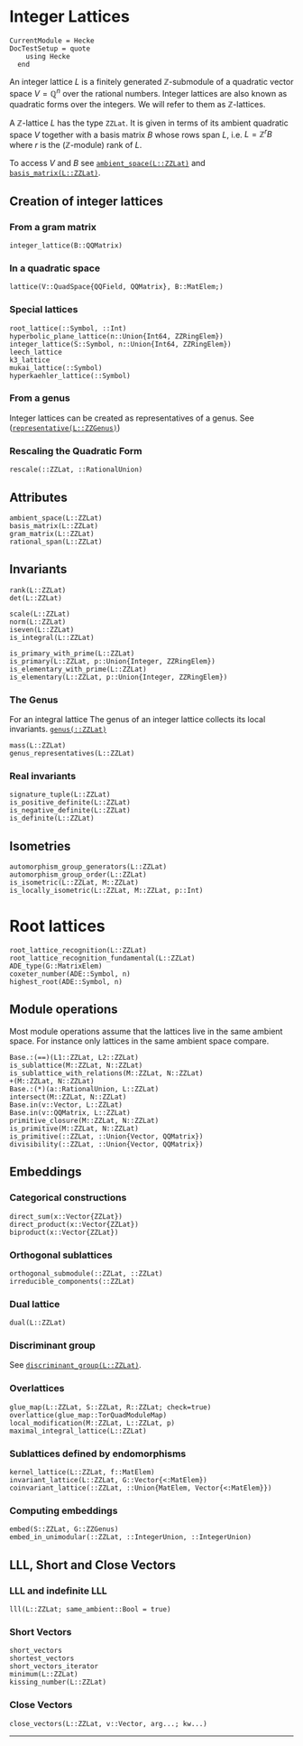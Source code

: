 # Integer Lattices
```@meta
CurrentModule = Hecke
DocTestSetup = quote
    using Hecke
  end
```
An integer lattice $L$ is a finitely generated $\mathbb{Z}$-submodule of a quadratic
vector space $V = \mathbb{Q}^n$ over the rational numbers.
Integer lattices are also known as quadratic forms over the integers.
We will refer to them as $\mathbb{Z}$-lattices.

A $\mathbb{Z}$-lattice $L$ has the type `ZZLat`. It is given in terms of
its ambient quadratic space $V$ together with a basis matrix $B$ whose rows span $L$,
i.e. $L = \mathbb{Z}^r B$ where $r$ is the ($\mathbb{Z}$-module) rank of $L$.

To access $V$ and $B$ see [`ambient_space(L::ZZLat)`](@ref) and [`basis_matrix(L::ZZLat)`](@ref).


## Creation of integer lattices

### From a gram matrix

```@docs; canonical=false
integer_lattice(B::QQMatrix)
```

### In a quadratic space

```@docs; canonical=false
lattice(V::QuadSpace{QQField, QQMatrix}, B::MatElem;)
```

### Special lattices

```@docs; canonical=false
root_lattice(::Symbol, ::Int)
hyperbolic_plane_lattice(n::Union{Int64, ZZRingElem})
integer_lattice(S::Symbol, n::Union{Int64, ZZRingElem})
leech_lattice
k3_lattice
mukai_lattice(::Symbol)
hyperkaehler_lattice(::Symbol)
```

### From a genus
Integer lattices can be created as representatives of a genus.
See ([`representative(L::ZZGenus)`](@ref))

### Rescaling the Quadratic Form

```@docs; canonical=false
rescale(::ZZLat, ::RationalUnion)
```

## Attributes

```@docs; canonical=false
ambient_space(L::ZZLat)
basis_matrix(L::ZZLat)
gram_matrix(L::ZZLat)
rational_span(L::ZZLat)
```

## Invariants
```@docs; canonical=false
rank(L::ZZLat)
det(L::ZZLat)

scale(L::ZZLat)
norm(L::ZZLat)
iseven(L::ZZLat)
is_integral(L::ZZLat)

is_primary_with_prime(L::ZZLat)
is_primary(L::ZZLat, p::Union{Integer, ZZRingElem})
is_elementary_with_prime(L::ZZLat)
is_elementary(L::ZZLat, p::Union{Integer, ZZRingElem})
```

### The Genus

For an integral lattice
The genus of an integer lattice collects its local invariants.
[`genus(::ZZLat)`](@ref)
```@docs; canonical=false
mass(L::ZZLat)
genus_representatives(L::ZZLat)
```

### Real invariants
```@docs; canonical=false
signature_tuple(L::ZZLat)
is_positive_definite(L::ZZLat)
is_negative_definite(L::ZZLat)
is_definite(L::ZZLat)
```

## Isometries
```@docs; canonical=false
automorphism_group_generators(L::ZZLat)
automorphism_group_order(L::ZZLat)
is_isometric(L::ZZLat, M::ZZLat)
is_locally_isometric(L::ZZLat, M::ZZLat, p::Int)
```
# Root lattices
```@docs; canonical=false
root_lattice_recognition(L::ZZLat)
root_lattice_recognition_fundamental(L::ZZLat)
ADE_type(G::MatrixElem)
coxeter_number(ADE::Symbol, n)
highest_root(ADE::Symbol, n)
```

## Module operations
Most module operations assume that the lattices live in the same ambient space.
For instance only lattices in the same ambient space compare.

```@docs; canonical=false
Base.:(==)(L1::ZZLat, L2::ZZLat)
is_sublattice(M::ZZLat, N::ZZLat)
is_sublattice_with_relations(M::ZZLat, N::ZZLat)
+(M::ZZLat, N::ZZLat)
Base.:(*)(a::RationalUnion, L::ZZLat)
intersect(M::ZZLat, N::ZZLat)
Base.in(v::Vector, L::ZZLat)
Base.in(v::QQMatrix, L::ZZLat)
primitive_closure(M::ZZLat, N::ZZLat)
is_primitive(M::ZZLat, N::ZZLat)
is_primitive(::ZZLat, ::Union{Vector, QQMatrix})
divisibility(::ZZLat, ::Union{Vector, QQMatrix})
```

## Embeddings

### Categorical constructions
```@docs; canonical=false
direct_sum(x::Vector{ZZLat})
direct_product(x::Vector{ZZLat})
biproduct(x::Vector{ZZLat})
```

### Orthogonal sublattices
```@docs; canonical=false
orthogonal_submodule(::ZZLat, ::ZZLat)
irreducible_components(::ZZLat)
```

### Dual lattice
```@docs; canonical=false
dual(L::ZZLat)
```

### Discriminant group
See [`discriminant_group(L::ZZLat)`](@ref).

### Overlattices
```@docs; canonical=false
glue_map(L::ZZLat, S::ZZLat, R::ZZLat; check=true)
overlattice(glue_map::TorQuadModuleMap)
local_modification(M::ZZLat, L::ZZLat, p)
maximal_integral_lattice(L::ZZLat)
```

### Sublattices defined by endomorphisms
```@docs; canonical=false
kernel_lattice(L::ZZLat, f::MatElem)
invariant_lattice(L::ZZLat, G::Vector{<:MatElem})
coinvariant_lattice(::ZZLat, ::Union{MatElem, Vector{<:MatElem}})
```

### Computing embeddings
```@docs; canonical=false
embed(S::ZZLat, G::ZZGenus)
embed_in_unimodular(::ZZLat, ::IntegerUnion, ::IntegerUnion)
```

## LLL, Short and Close Vectors

### LLL and indefinite LLL
```@docs; canonical=false
lll(L::ZZLat; same_ambient::Bool = true)
```
### Short Vectors
```@docs; canonical=false
short_vectors
shortest_vectors
short_vectors_iterator
minimum(L::ZZLat)
kissing_number(L::ZZLat)
```

### Close Vectors
```@docs; canonical=false
close_vectors(L::ZZLat, v::Vector, arg...; kw...)
```
---
